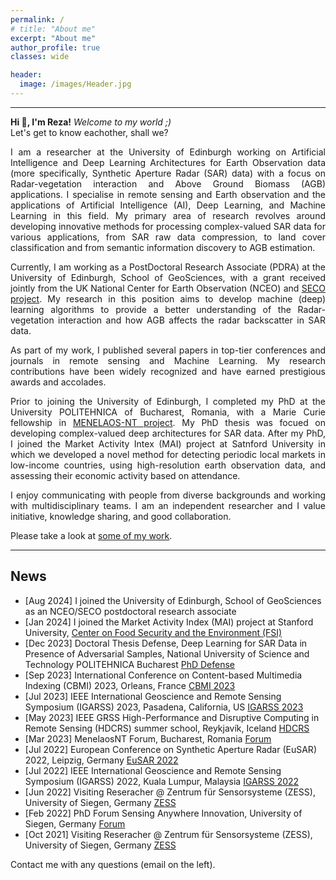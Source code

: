 ```yaml
---
permalink: /
# title: "About me"
excerpt: "About me"
author_profile: true
classes: wide

header:
  image: /images/Header.jpg
---
```



---

<style>
p {
  text-align: justify;
}
</style>

**Hi 👋, I'm Reza!** *Welcome to my world ;)* <span class="pull-right"> </span>\
<span class="small-grey"><i class="fa-face-smile-wink" aria-hidden="true"></i>  Let's get to know eachother, shall we?</span> 

I am a researcher at the University of Edinburgh working on Artificial Intelligence and Deep Learning Architectures for Earth Observation data (more specifically, Synthetic Aperture Radar (SAR) data) with a focus on Radar-vegetation interaction and Above Ground Biomass (AGB) applications. I specialise in remote sensing and Earth observation and the applications of Artificial Intelligence (AI), Deep Learning, and Machine Learning in this field. My primary area of research revolves around developing innovative methods for processing complex-valued SAR data for various applications, from SAR raw data compression, to land cover classification and from semantic information discovery to AGB estimation.

Currently, I am working as a PostDoctoral Research Associate (PDRA) at the University of Edinburgh, School of GeoSciences, with a grant received jointly from the UK National Center for Earth Observation (NCEO) and [SECO project](https://blogs.ed.ac.uk/seco-project/). My research in this position aims to develop machine (deep) learning algorithms to provide a better understanding of the Radar-vegetation interaction and how AGB affects the radar backscatter in SAR data.

As part of my work, I published several papers in top-tier conferences and journals in remote sensing and Machine Learning. My research contributions have been widely recognized and have earned prestigious awards and accolades.

Prior to joining the University of Edinburgh, I completed my PhD at the University POLITEHNICA of Bucharest, Romania, with a Marie Curie fellowship in [MENELAOS-NT project](https://www.menelaos-nt.eu/). My PhD thesis was focued on developing complex-valued deep architectures for SAR data. After my PhD, I joined the Market Activity Intex (MAI) project at Satnford University in which we developed a novel method for detecting periodic local markets in low-income countries, using high-resolution earth observation data, and assessing their economic activity based on attendance.

I enjoy communicating with people from diverse backgrounds and working with multidisciplinary teams. I am an independent researcher and I value initiative, knowledge sharing, and good collaboration.

Please take a look at [some of my work](/work).

---

## News
- [Aug 2024] I joined the University of Edinburgh, School of GeoSciences as an NCEO/SECO postdoctoral research associate
- [Jan 2024] I joined the Market Activity Index (MAI) project at Stanford University, [Center on Food Security and the Environment (FSI)](https://fse.fsi.stanford.edu/)
- [Dec 2023] Doctoral Thesis Defense, Deep Learning for SAR Data in Presence of Adversarial Samples, National University of Science and Technology POLITEHNICA Bucharest [PhD Defense](https://upb.ro/doctorat/teze-de-doctorat/)
- [Sep 2023] International Conference on Content-based Multimedia Indexing (CBMI) 2023, Orleans, France [CBMI 2023](https://cbmi2023.org/)
- [Jul 2023] IEEE International Geoscience and Remote Sensing Symposium (IGARSS) 2023, Pasadena, California, US [IGARSS 2023](https://2023.ieeeigarss.org/)
- [May 2023] IEEE GRSS High-Performance and Disruptive Computing in Remote Sensing (HDCRS) summer school, Reykjavík, Iceland [HDCRS](https://www.hdc-rs.com/)
- [Mar 2023] MenelaosNT Forum, Bucharest, Romania [Forum](https://andrei2407.github.io/menelaos_nt_forum_bucharest/)
- [Jul 2022] European Conference on Synthetic Aperture Radar (EuSAR) 2022, Leipzig, Germany [EuSAR 2022](https://www.eusar.de/en)
- [Jul 2022] IEEE International Geoscience and Remote Sensing Symposium (IGARSS) 2022, Kuala Lumpur, Malaysia [IGARSS 2022](https://www.igarss2022.org/)
- [Jun 2022] Visiting Reseracher @ Zentrum für Sensorsysteme (ZESS), University of Siegen, Germany [ZESS](https://www.uni-siegen.de/zess/)
- [Feb 2022] PhD Forum Sensing Anywhere Innovation, University of Siegen, Germany [Forum](http://phdforum.zess.uni-siegen.de/)
- [Oct 2021] Visiting Reseracher @ Zentrum für Sensorsysteme (ZESS), University of Siegen, Germany [ZESS](https://www.uni-siegen.de/zess/)


Contact me with any questions (email on the left).
